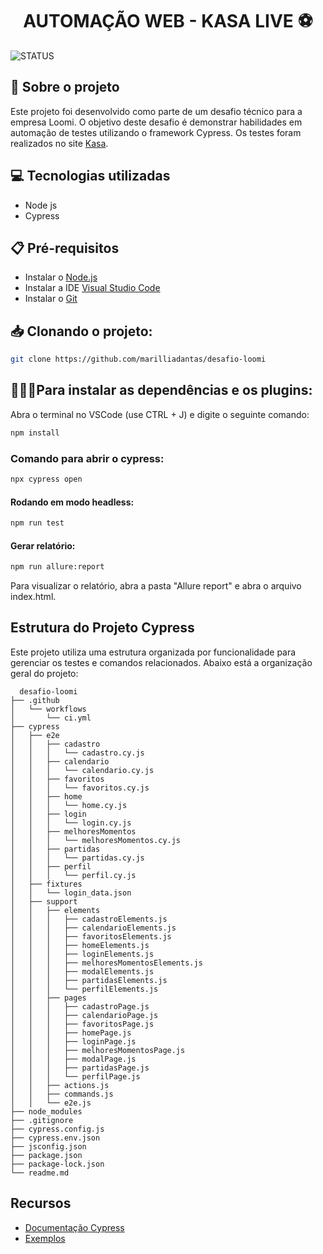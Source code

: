 <h1 align="center"> AUTOMAÇÃO WEB - KASA LIVE ⚽ </h1>

![STATUS](https://img.shields.io/static/v1?label=STATUS&message=%20Finalizado&color=&style=for-the-badge)

## 💬 Sobre o projeto
Este projeto foi desenvolvido como parte de um desafio técnico para a empresa Loomi. O objetivo deste desafio é demonstrar habilidades em automação de testes utilizando o framework Cypress. Os testes foram realizados no site [Kasa](https://www.kasa.live).

## 💻 Tecnologias utilizadas

- Node js
- Cypress

## 📋 Pré-requisitos
- Instalar o [Node.js](https://nodejs.org/)
- Instalar a IDE [Visual Studio Code](https://code.visualstudio.com/download)
- Instalar o [Git](https://git-scm.com/downloads) 

##  📥 Clonando o projeto:
```bash
git clone https://github.com/marilliadantas/desafio-loomi
  ```

##  👩🏻‍💻​ Para instalar as dependências e os plugins:

Abra o terminal no VSCode (use CTRL + J) e digite o seguinte comando:

```bash
npm install
  ```

### Comando para abrir o cypress:

```bash
npx cypress open
  ```

#### Rodando em modo headless:
```bash
npm run test
```

#### Gerar relatório:
```bash
npm run allure:report
```
Para visualizar o relatório, abra a pasta "Allure report" e abra o arquivo index.html. 

## Estrutura do Projeto Cypress

Este projeto utiliza uma estrutura organizada por funcionalidade para gerenciar os testes e comandos relacionados. Abaixo está a organização geral do projeto:

      desafio-loomi
    ├── .github
    │   └── workflows
    │       └── ci.yml
    ├── cypress
    │   ├── e2e
    │   │   ├── cadastro
    │   │   │   └── cadastro.cy.js
    │   │   ├── calendario
    │   │   │   └── calendario.cy.js
    │   │   ├── favoritos
    │   │   │   └── favoritos.cy.js
    │   │   ├── home
    │   │   │   └── home.cy.js
    │   │   ├── login
    │   │   │   └── login.cy.js
    │   │   ├── melhoresMomentos
    │   │   │   └── melhoresMomentos.cy.js
    │   │   ├── partidas
    │   │   │   └── partidas.cy.js
    │   │   ├── perfil
    │   │   │   └── perfil.cy.js
    │   ├── fixtures
    │   │   └── login_data.json
    │   ├── support
    │   │   ├── elements
    │   │   │   ├── cadastroElements.js
    │   │   │   ├── calendarioElements.js
    │   │   │   ├── favoritosElements.js
    │   │   │   ├── homeElements.js
    │   │   │   ├── loginElements.js
    │   │   │   ├── melhoresMomentosElements.js
    │   │   │   ├── modalElements.js
    │   │   │   ├── partidasElements.js
    │   │   │   └── perfilElements.js
    │   │   ├── pages
    │   │   │   ├── cadastroPage.js
    │   │   │   ├── calendarioPage.js
    │   │   │   ├── favoritosPage.js
    │   │   │   ├── homePage.js
    │   │   │   ├── loginPage.js
    │   │   │   ├── melhoresMomentosPage.js
    │   │   │   ├── modalPage.js
    │   │   │   ├── partidasPage.js
    │   │   │   └── perfilPage.js
    │   │   ├── actions.js
    │   │   ├── commands.js
    │   │   └── e2e.js
    ├── node_modules
    ├── .gitignore
    ├── cypress.config.js
    ├── cypress.env.json
    ├── jsconfig.json
    ├── package.json
    ├── package-lock.json
    └── readme.md

## Recursos
- [Documentação Cypress](https://docs.cypress.io/guides/overview/why-cypress)
- [Exemplos](https://github.com/cypress-io/cypress-example-recipes)